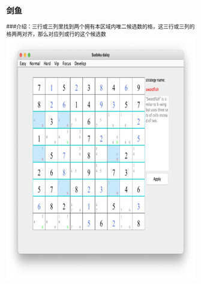 ## 剑鱼    
###介绍：三行或三列里找到两个拥有本区域内唯二候选数的格，这三行或三列的格两两对齐，那么对应列或行的这个候选数     
<img src="picture/swordfish_CN.png" width="825" height="645" >